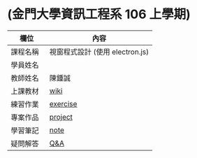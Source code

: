 # (金門大學資訊工程系 106 上學期)

欄位       |  內容
----------|----------------------------
課程名稱   | 視窗程式設計 (使用 electron.js)
學員姓名   | 
教師姓名   | 陳鍾誠
上課教材   | [wiki](wiki)
練習作業   | [exercise](exercise)
專案作品   | [project](project)
學習筆記   | [note](note)
疑問解答   | [Q&A](QA)
